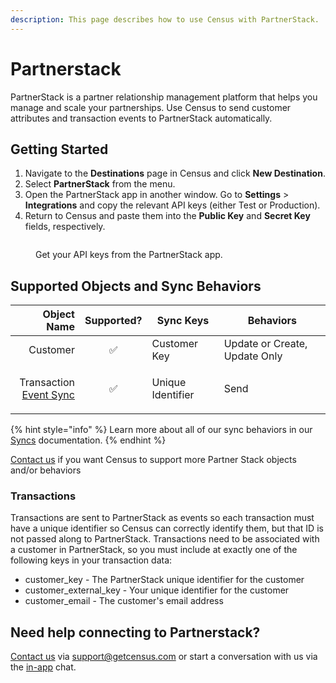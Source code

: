 ```yaml
---
description: This page describes how to use Census with PartnerStack.
---
```


# Partnerstack

PartnerStack is a partner relationship management platform that helps you manage and scale your partnerships. Use Census to send customer attributes and transaction events to PartnerStack automatically.

## Getting Started

1. Navigate to the **Destinations** page in Census and click **New Destination**.
2. Select **PartnerStack** from the menu.
3. Open the PartnerStack app in another window. Go to **Settings** > **Integrations** and copy the relevant API keys (either Test or Production).
4. Return to Census and paste them into the **Public Key** and **Secret Key** fields, respectively.

<figure><img src="../.gitbook/assets/partnerstack.png" alt=""><figcaption><p>Get your API keys from the PartnerStack app.</p></figcaption></figure>

## Supported Objects and Sync Behaviors <a href="#supported-objects-and-sync-behaviors" id="supported-objects-and-sync-behaviors"></a>

|                                                                                            **Object Name** | **Supported?** | **Sync Keys**     | **Behaviors**                 |
| ---------------------------------------------------------------------------------------------------------: | :------------: | ----------------- | ----------------------------- |
|                                                                                                   Customer |        ✅       | Customer Key      | Update or Create, Update Only |
| <p>Transaction<br><a href="../basics/defining-source-data/events/#defining-event-syncs">Event Sync</a></p> |        ✅       | Unique Identifier | <p>Send<br></p>               |

{% hint style="info" %}
Learn more about all of our sync behaviors in our [Syncs](../syncs/overview.md) documentation.
{% endhint %}

[Contact us](mailto:support@getcensus.com) if you want Census to support more Partner Stack objects and/or behaviors

### Transactions

Transactions are sent to PartnerStack as events so each transaction must have a unique identifier so Census can correctly identify them, but that ID is not passed along to PartnerStack. Transactions need to be associated with a customer in PartnerStack, so you must include at exactly one of the following keys in your transaction data:

* customer\_key - The PartnerStack unique identifier for the customer
* customer\_external\_key - Your unique identifier for the customer
* customer\_email - The customer's email address

## Need help connecting to Partnerstack?

[Contact us](mailto:support@getcensus.com) via support@getcensus.com or start a conversation with us via the [in-app](https://app.getcensus.com) chat.

